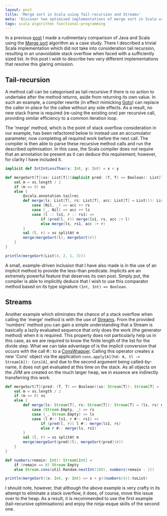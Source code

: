 ```yaml
---
layout: post
title: 'Merge sort in Scala using Tail-recursion and Streams'
meta: 'Discover two optimised implementations of merge sort in Scala using tail recursion and streams, complete with detailed code examples and explanations.'
tags: scala algorithms functional-programming
---
```


In a previous [post](/posts/merge-sort-comparison-in-java-and-scala/) I made a rudimentary comparison of Java and Scala using the [Merge sort](http://en.wikipedia.org/wiki/Merge_sort) algorithm as a case study.
There I described a trivial Scala implementation which did not take into consideration tail recursion, resulting in an unavoidable stack overflow when faced with a sufficiently sized list.
In this post I wish to describe two very different implementations that resolve this glaring omission.

<!--more-->

## Tail-recursion

A method call can be categorised as tail-recursive if there is no action to undertake after the method returns, aside from returning its own value.
In such an example, a compiler rewrite (in effect mimicking [Goto](http://en.wikipedia.org/wiki/Goto)) can replace the caller in-place for the callee without any side effects.
As a result, no new stack frame is required (re-using the existing one) per recursive call, providing similar efficiency to a common iteration loop.

The 'merge' method, which is the point of stack overflow consideration in our example, has been refactored below to instead use an accumulator parameter, now completing all required work before the next call.
The compiler is then able to parse these recursive method calls and run the described optimisation.
In this case, the Scala compiler does not require that an annotation be present as it can deduce this requirement; however, for clarity I have included it.

```scala
implicit def IntIntLessThan(x: Int, y: Int) = x < y

def mergeSort[T](xs: List[T])(implicit pred: (T, T) => Boolean): List[T] = {
    val m = xs.length / 2
    if (m == 0) xs
    else {
        @scala.annotation.tailrec
        def merge(ls: List[T], rs: List[T], acc: List[T] = List()): List[T] = (ls, rs) match {
            case (Nil, _) => acc ++ rs
            case (_, Nil) => acc ++ ls
            case (l :: ls1, r :: rs1) =>
                if (pred(l, r)) merge(ls1, rs, acc :+ l)
                else merge(ls, rs1, acc :+ r)
        }
        val (l, r) = xs splitAt m
        merge(mergeSort(l), mergeSort(r))
    }
}

println(mergeSort(List(4, 2, 1, 3)))
```

A small, example-driven inclusion that I have also made is in the use of an implicit method to provide the less-than predicate.
Implicits are an extremely powerful feature that deserves its own post.
Simply put, the compiler is able to implicitly deduce that I wish to use this comparator method based on its type signature `(Int, Int) => Boolean`.

## Streams

Another example which eliminates the chance of a stack overflow when calling the 'merge' method is with the use of [Streams](http://www.scala-lang.org/api/current/index.html#scala.collection.immutable.Stream).
From the provided 'numbers' method you can gain a simple understanding that a Stream is basically a lazily evaluated sequence that only does the work (the generator method) when it is required.
This property does not particularly help us in this case, as we are required to know the finite length of the list for the divide step.
What we can take advantage of is the implicit conversion that occurs with the call #:: to a [ConsWrapper](http://www.scala-lang.org/api/current/index.html#scala.collection.immutable.Stream$$ConsWrapper).
Calling this operator creates a new 'Cons' object via the application `cons.apply[A](hd: A, tl -> Stream[A]): Cons[A]`, and due to the second argument being called-by-name, it does not get evaluated at this time on the stack.
As all objects on the JVM are created on the much larger heap, we in essence are indirectly transferring this work.

```scala
def mergeSort[T](pred: (T, T) => Boolean)(xs: Stream[T]): Stream[T] = {
    val m = xs.length / 2
    if (m == 0) xs
    else {
        def merge(ls: Stream[T], rs: Stream[T]): Stream[T] = (ls, rs) match {
            case (Stream.Empty, _) => rs
            case (_, Stream.Empty) => ls
            case (l #:: ls1, r #:: rs1) =>
                if (pred(l, r)) l #:: merge(ls1, rs)
                else r #:: merge(ls, rs1)
        }
        val (l, r) = xs splitAt m
        merge(mergeSort(pred)(l), mergeSort(pred)(r))
    }
}

def numbers(remain: Int): Stream[Int] =
    if (remain == 0) Stream.Empty
    else Stream.cons(util.Random.nextInt(100), numbers(remain - 1))

println(mergeSort((x: Int, y: Int) => x < y)(numbers(4)).toList)
```

I should note, however, that although the above example is very crafty in its attempt to eliminate a stack overflow, it does, of course, move this issue over to the heap.
As a result, it is recommended to use the first example (tail-recursive optimisations) and enjoy the ninja-esque skills of the second one.
